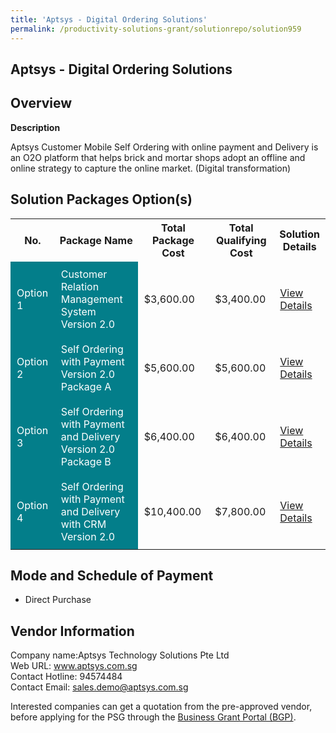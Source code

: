 ```yaml
---
title: 'Aptsys - Digital Ordering Solutions'
permalink: /productivity-solutions-grant/solutionrepo/solution959
---
```


## Aptsys - Digital Ordering Solutions

## Overview

**Description**

Aptsys Customer Mobile Self Ordering with online payment and Delivery is an O2O platform that helps brick and mortar shops adopt an offline and online strategy to capture the online market. (Digital transformation)

## Solution Packages Option(s)

<table>
<tr>
<th><b>No.</b></th>
<th><b>Package Name</b></th>
<th><b>Total Package Cost</b></th>
<th><b>Total Qualifying Cost</b></th>
<th><b>Solution Details</b></th>
</tr>
<tr>
<td style='padding: 10px; background-color: #037E8A; color: #FFFFFF;'>Option 1</td>
<td style='padding: 10px; background-color: #037E8A; color: #FFFFFF;'>Customer Relation Management System Version 2.0</td>
<td style='padding: 10px;'>$3,600.00</td>
<td style='padding: 10px;'>$3,400.00</td>
<td style='padding: 10px;'><a href='/images/psg/Aptsys_Digital_Ordering_Sol_Desensitised_Annex3_Part1.pdf' target='_blank'>View Details</a></td>
</tr>
<tr>
<td style='padding: 10px; background-color: #037E8A; color: #FFFFFF;'>Option 2</td>
<td style='padding: 10px; background-color: #037E8A; color: #FFFFFF;'>Self Ordering with Payment Version 2.0 Package A</td>
<td style='padding: 10px;'>$5,600.00</td>
<td style='padding: 10px;'>$5,600.00</td>
<td style='padding: 10px;'><a href='/images/psg/Aptsys_Digital_Ordering_Sol_Desensitised_Annex3_Part2.pdf' target='_blank'>View Details</a></td>
</tr>
<tr>
<td style='padding: 10px; background-color: #037E8A; color: #FFFFFF;'>Option 3</td>
<td style='padding: 10px; background-color: #037E8A; color: #FFFFFF;'>Self Ordering with Payment and Delivery Version 2.0 Package B</td>
<td style='padding: 10px;'>$6,400.00</td>
<td style='padding: 10px;'>$6,400.00</td>
<td style='padding: 10px;'><a href='/images/psg/Aptsys_Digital_Ordering_Sol_Desensitised_Annex3_Part3.pdf' target='_blank'>View Details</a></td>
</tr>
<tr>
<td style='padding: 10px; background-color: #037E8A; color: #FFFFFF;'>Option 4</td>
<td style='padding: 10px; background-color: #037E8A; color: #FFFFFF;'>Self Ordering with Payment and Delivery with CRM Version 2.0</td>
<td style='padding: 10px;'>$10,400.00</td>
<td style='padding: 10px;'>$7,800.00</td>
<td style='padding: 10px;'><a href='/images/psg/Aptsys_Digital_Ordering_Sol_Desensitised_Annex3_Part4.pdf' target='_blank'>View Details</a></td>
</tr>
</table>

## Mode and Schedule of Payment

 - Direct Purchase

## Vendor Information

 Company name:Aptsys Technology Solutions Pte Ltd<br>Web URL: www.aptsys.com.sg <br>Contact Hotline: 94574484<br>Contact Email: sales.demo@aptsys.com.sg 

Interested companies can get a quotation from the pre-approved vendor, before applying for the PSG through the <a href='https://www.businessgrants.gov.sg/' target='_blank' rel='noopener'>Business Grant Portal (BGP)</a>.

<script src="/jquery/resize-tables.js"></script>
